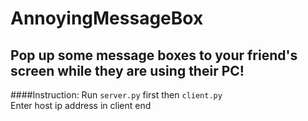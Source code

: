 # AnnoyingMessageBox

## Pop up some message boxes to your friend's screen while they are using their PC!

####Instruction:
Run `server.py` first then `client.py`<br>
Enter host ip address in client end

